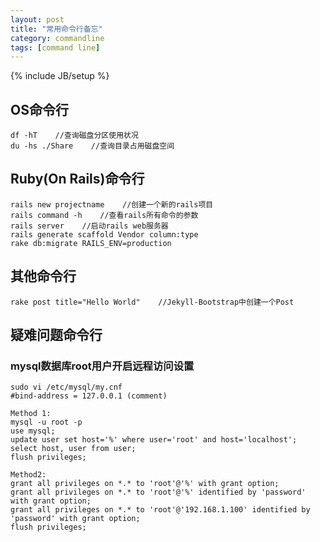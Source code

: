 ```yaml
---
layout: post
title: "常用命令行备忘"
category: commandline
tags: [command line]
---
```

{% include JB/setup %}

## OS命令行
	df -hT    //查询磁盘分区使用状况
	du -hs ./Share    //查询目录占用磁盘空间

## Ruby(On Rails)命令行
	rails new projectname    //创建一个新的rails项目
	rails command -h    //查看rails所有命令的参数
	rails server    //启动rails web服务器
	rails generate scaffold Vendor column:type
	rake db:migrate RAILS_ENV=production

## 其他命令行
	rake post title="Hello World"    //Jekyll-Bootstrap中创建一个Post

## 疑难问题命令行

### mysql数据库root用户开启远程访问设置
	sudo vi /etc/mysql/my.cnf 
	#bind-address = 127.0.0.1 (comment)
	
	Method 1:
	mysql -u root -p
	use mysql;
	update user set host='%' where user='root' and host='localhost';
	select host, user from user;
	flush privileges;
	
	Method2:
	grant all privileges on *.* to 'root'@'%' with grant option;
	grant all privileges on *.* to 'root'@'%' identified by 'password' with grant option;
	grant all privileges on *.* to 'root'@'192.168.1.100' identified by 'password' with grant option;
	flush privileges;
	
	

